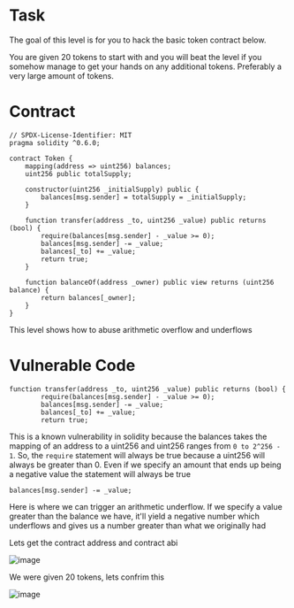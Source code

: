 # Task
The goal of this level is for you to hack the basic token contract below.

You are given 20 tokens to start with and you will beat the level if you somehow manage to get your hands on any additional tokens. Preferably a very large amount of tokens.

# Contract

```sol
// SPDX-License-Identifier: MIT
pragma solidity ^0.6.0;

contract Token {
    mapping(address => uint256) balances;
    uint256 public totalSupply;

    constructor(uint256 _initialSupply) public {
        balances[msg.sender] = totalSupply = _initialSupply;
    }

    function transfer(address _to, uint256 _value) public returns (bool) {
        require(balances[msg.sender] - _value >= 0);
        balances[msg.sender] -= _value;
        balances[_to] += _value;
        return true;
    }

    function balanceOf(address _owner) public view returns (uint256 balance) {
        return balances[_owner];
    }
}
```

This level shows how to abuse arithmetic overflow and underflows

# Vulnerable Code

```sol
function transfer(address _to, uint256 _value) public returns (bool) {
        require(balances[msg.sender] - _value >= 0);
        balances[msg.sender] -= _value;
        balances[_to] += _value;
        return true;
```
This is a known vulnerability in solidity because the balances takes the mapping of an address to a uint256 and uint256 ranges from `0 to 2^256 - 1`. So, the `require` statement will always be true because a uint256 will always be greater than 0. Even if we specify an amount that ends up being a negative value the statement will always be true

```sol
balances[msg.sender] -= _value;
```
Here is where we can trigger an arithmetic underflow. If we specify a value greater than the balance we have, it'll yield a negative number which underflows and gives us a number greater than what we originally had

Lets get the contract address and contract abi

![image](https://github.com/user-attachments/assets/fd9053eb-7222-4a48-be00-18676a6242be)

We were given 20 tokens, lets confrim this

![image](https://github.com/user-attachments/assets/59ab2372-2ccf-44d6-b36b-4dabf6dbf700)



